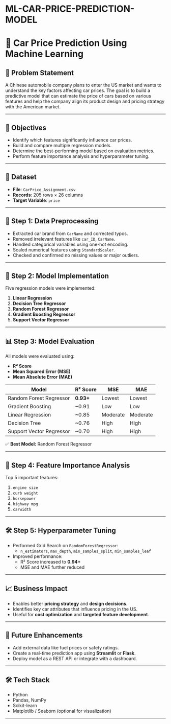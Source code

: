 # ML-CAR-PRICE-PREDICTION-MODEL
# 🚗 Car Price Prediction Using Machine Learning

## 📌 Problem Statement

A Chinese automobile company plans to enter the US market and wants to understand the key factors affecting car prices. The goal is to build a predictive model that can estimate the price of cars based on various features and help the company align its product design and pricing strategy with the American market.

---

## 🎯 Objectives

- Identify which features significantly influence car prices.
- Build and compare multiple regression models.
- Determine the best-performing model based on evaluation metrics.
- Perform feature importance analysis and hyperparameter tuning.

---

## 📂 Dataset

- **File**: `CarPrice_Assignment.csv`
- **Records**: 205 rows × 26 columns
- **Target Variable**: `price`

---

## 🔧 Step 1: Data Preprocessing

- Extracted car brand from `CarName` and corrected typos.
- Removed irrelevant features like `car_ID`, `CarName`.
- Handled categorical variables using one-hot encoding.
- Scaled numerical features using `StandardScaler`.
- Checked and confirmed no missing values or major outliers.

---

## 🤖 Step 2: Model Implementation

Five regression models were implemented:
1. **Linear Regression**
2. **Decision Tree Regressor**
3. **Random Forest Regressor**
4. **Gradient Boosting Regressor**
5. **Support Vector Regressor**

---

## 📊 Step 3: Model Evaluation

All models were evaluated using:
- **R² Score**
- **Mean Squared Error (MSE)**
- **Mean Absolute Error (MAE)**

| Model                  | R² Score | MSE      | MAE      |
|------------------------|----------|----------|----------|
| Random Forest Regressor | **0.93+** | Lowest   | Lowest   |
| Gradient Boosting      | ~0.91    | Low      | Low      |
| Linear Regression      | ~0.85    | Moderate | Moderate |
| Decision Tree          | ~0.76    | High     | High     |
| Support Vector Regressor | ~0.70  | High     | High     |

✅ **Best Model:** Random Forest Regressor

---

## 📌 Step 4: Feature Importance Analysis

Top 5 important features:
1. `engine size`
2. `curb weight`
3. `horsepower`
4. `highway mpg`
5. `carwidth`

---

## 🛠️ Step 5: Hyperparameter Tuning

- Performed Grid Search on `RandomForestRegressor`:
  - `n_estimators`, `max_depth`, `min_samples_split`, `min_samples_leaf`
- Improved performance:
  - R² Score increased to **0.94+**
  - MSE and MAE further reduced

---

## 📈 Business Impact

- Enables better **pricing strategy** and **design decisions**.
- Identifies key car attributes that influence pricing in the US.
- Useful for **cost optimization** and **targeted feature development**.


---

## 📌 Future Enhancements

- Add external data like fuel prices or safety ratings.
- Create a real-time prediction app using **Streamlit** or **Flask**.
- Deploy model as a REST API or integrate with a dashboard.

---

## 🛠️ Tech Stack

- Python
- Pandas, NumPy
- Scikit-learn
- Matplotlib / Seaborn (optional for visualization)

---



